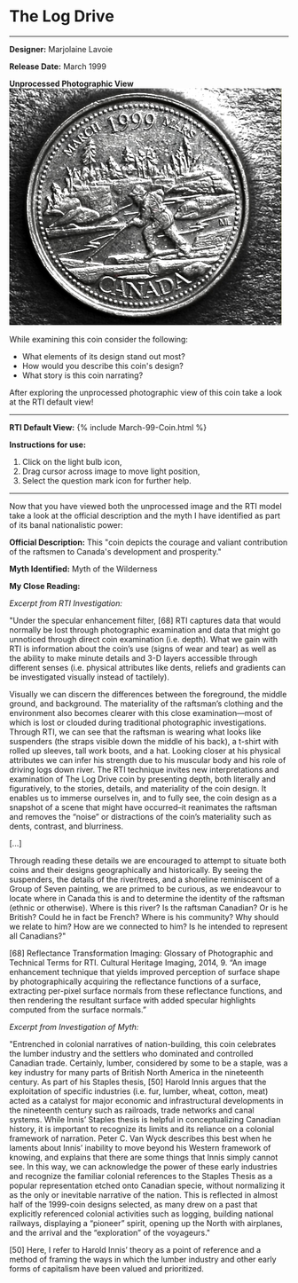 # The Log Drive 

*     *     *     *  

**Designer:** Marjolaine Lavoie

**Release Date:** March 1999 

**Unprocessed Photographic View**
![Image](March-1999.jpg)

While examining this coin consider the following:
- What elements of its design stand out most? 
- How would you describe this coin's design?
- What story is this coin narrating?

After exploring the unprocessed photographic view of this coin take a look at the RTI default view!

----

**RTI Default View:**
{% include March-99-Coin.html %}

**Instructions for use:**
1) Click on the light bulb icon,
2) Drag cursor across image to move light position,
3) Select the question mark icon for further help.

----

Now that you have viewed both the unprocessed image and the RTI model take a look at the official description and the myth I have identified as part of its banal nationalistic power:

**Official Description:** This "coin depicts the courage and valiant contribution of the raftsmen to Canada's development and prosperity."

**Myth Identified:** Myth of the Wilderness

**My Close Reading:** 

*Excerpt from RTI Investigation:*

"Under the specular enhancement filter, [68] RTI captures data that would normally be lost through photographic examination and data that might go unnoticed through direct coin examination (i.e. depth). What we gain with RTI is information about the coin’s use (signs of wear and tear) as well as the ability to make minute details and 3-D layers accessible through different senses (i.e. physical attributes like dents, reliefs and gradients can be investigated visually instead of tactilely). 

   Visually we can discern the differences between the foreground, the middle ground, and background. The materiality of the raftsman’s clothing and the environment also becomes clearer with this close examination—most of which is lost or clouded during traditional photographic investigations. Through RTI, we can see that the raftsman is wearing what looks like suspenders (the straps visible down the middle of his back), a t-shirt with rolled up sleeves, tall work boots, and a hat. Looking closer at his physical attributes we can infer his strength due to his muscular body and his role of driving logs down river. The RTI technique invites new interpretations and examination of The Log Drive coin by presenting depth, both literally and figuratively, to the stories, details, and materiality of the coin design. It enables us to immerse ourselves in, and to fully see, the coin design as a snapshot of a scene that might have occurred–it reanimates the raftsman and removes the “noise” or distractions of the coin’s materiality such as dents, contrast, and blurriness.
   
[...]

Through reading these details we are encouraged to attempt to situate both coins and their designs geographically and historically. By seeing the suspenders, the details of the river/trees, and a shoreline reminiscent of a Group of Seven painting, we are primed to be curious, as we endeavour to locate where in Canada this is and to determine the identity of the raftsman (ethnic or otherwise). Where is this river? Is the raftsman Canadian? Or is he British? Could he in fact be French? Where is his community? Why should we relate to him? How are we connected to him? Is he intended to represent all Canadians?"
   
[68] Reflectance Transformation Imaging: Glossary of Photographic and Technical Terms for RTI. Cultural Heritage Imaging, 2014, 9. “An image enhancement technique that yields improved perception of surface shape by photographically acquiring the reflectance functions of a surface, extracting per-pixel surface normals from these reflectance functions, and then rendering the resultant surface with added specular highlights computed from the surface normals.”


*Excerpt from Investigation of Myth:*

"Entrenched in colonial narratives of nation-building, this coin celebrates the lumber industry and the settlers who dominated and controlled Canadian trade. Certainly, lumber, considered by some to be a staple, was a key industry for many parts of British North America in the nineteenth century. As part of his Staples thesis, [50] Harold Innis argues that the exploitation of specific industries (i.e. fur, lumber, wheat, cotton, meat) acted as a catalyst for major economic and infrastructural developments in the nineteenth century such as railroads, trade networks and canal systems.  While Innis’ Staples thesis is helpful in conceptualizing Canadian history, it is important to recognize its limits and its reliance on a colonial framework of narration. Peter C. Van Wyck describes this best when he laments about Innis’ inability to move beyond his Western framework of knowing, and explains that there are some things that Innis simply cannot see.  In this way, we can acknowledge the power of these early industries and recognize the familiar colonial references to the Staples Thesis as a popular representation etched onto Canadian specie, without normalizing it as the only or inevitable narrative of the nation. This is reflected in almost half of the 1999-coin designs selected, as many drew on a past that explicitly referenced colonial activities such as logging, building national railways, displaying a “pioneer” spirit, opening up the North with airplanes, and the arrival and the “exploration” of the voyageurs."

[50] Here, I refer to Harold Innis’ theory as a point of reference and a method of framing the ways in which the lumber industry and other early forms of capitalism have been valued and prioritized. 
